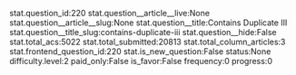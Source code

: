 stat.question_id:220
stat.question__article__live:None
stat.question__article__slug:None
stat.question__title:Contains Duplicate III
stat.question__title_slug:contains-duplicate-iii
stat.question__hide:False
stat.total_acs:5022
stat.total_submitted:20813
stat.total_column_articles:3
stat.frontend_question_id:220
stat.is_new_question:False
status:None
difficulty.level:2
paid_only:False
is_favor:False
frequency:0
progress:0
